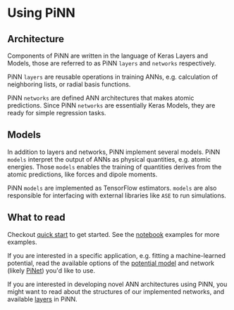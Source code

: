 # Using PiNN

## Architecture

Components of PiNN are written in the language of Keras Layers and Models, those
are referred to as PiNN `layers` and `networks` respectively.

PiNN `layers` are reusable operations in training ANNs, e.g. calculation of
neighboring lists, or radial basis functions. 

PiNN `networks` are defined ANN architectures that makes atomic predictions.
Since PiNN `networks` are essentially Keras Models, they are ready for simple
regression tasks.

## Models

In addition to layers and networks, PiNN implement several models. PiNN `models`
interpret the output of ANNs as physical quantities, e.g. atomic energies. Those
`models` enables the training of quantities derives from the atomic predictions,
like forces and dipole moments. 

PiNN `models` are implemented as TensorFlow estimators. `models` are also
responsible for interfacing with external libraries like `ASE` to run
simulations.

## What to read

Checkout [quick start](quick_start.md) to get started. See the
[notebook](../notebooks/overview.md) examples for more examples.

If you are interested in a specific application, e.g. fitting a machine-learned
potential, read the available options of the [potential model](potential.md) and
network (likely [PiNet](pinet.md)) you'd like to use.

If you are interested in developing novel ANN architectures using PiNN, you
might want to read about the structures of our implemented networks, and
available [layers](../empty.md) in PiNN.

